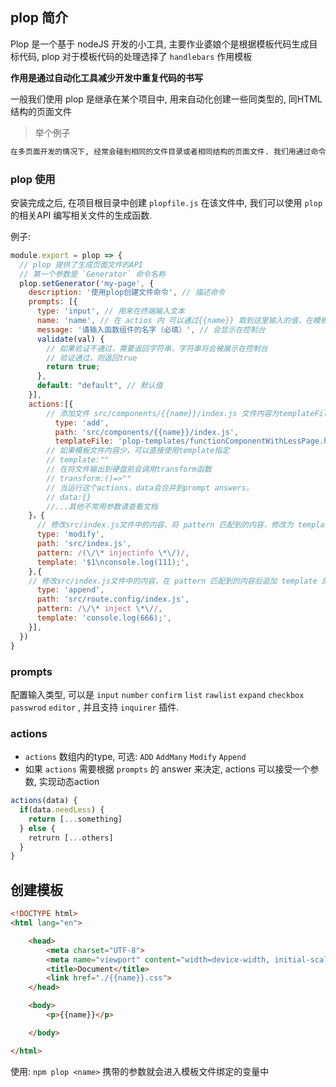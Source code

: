 ## plop 简介

Plop 是一个基于 nodeJS 开发的小工具, 主要作业婆娘个是根据模板代码生成目标代码, plop 对于模板代码的处理选择了 `handlebars` 作用模板

**作用是通过自动化工具减少开发中重复代码的书写**

一般我们使用 plop 是继承在某个项目中, 用来自动化创建一些同类型的, 同HTML结构的页面文件

>举个例子

```bash
在多页面开发的情况下, 经常会碰到相同的文件目录或者相同结构的页面文件. 我们用通过命令行去快速生成相关的 html, css, js 文件, 甚至是通用的公共文件引入. plop 主要有点我觉得在于对现有已经搭建完成的项目进行非侵入性的增量修改: 比如我们并不需要整体重新去搭建一个够, 而是在项目基础上集成添加公共模板文件的生成
```

### plop 使用

安装完成之后, 在项目根目录中创建 `plopfile.js` 在该文件中, 我们可以使用 `plop` 的相关API 编写相关文件的生成函数.

例子:

```jsx
module.export = plop => {
  // plop 提供了生成页面文件的API
  // 第一个参数是 `Generator` 命令名称
  plop.setGenerator('my-page', {
    description: '使用plop创建文件命令', // 描述命令
    prompts: [{
      type: 'input', // 用来在终端输入文本
      name: 'name', // 在 actios 内 可以通过{{name}} 取到这里输入的值，在模板内也可以通过{{name}}取到这个值
      message: '请输入函数组件的名字（必填）', // 会显示在控制台
      validate(val) {
        // 如果验证不通过，需要返回字符串，字符串将会被展示在控制台
        // 验证通过，则返回true
        return true;
      },
      default: "default", // 默认值
    }],
    actions:[{
        // 添加文件 src/components/{{name}}/index.js 文件内容为templateFile指定的内容
          type: 'add',
          path: 'src/components/{{name}}/index.js',
          templateFile: 'plop-templates/functionComponentWithLessPage.hbs',
        // 如果模板文件内容少，可以直接使用template指定
        // template:""
        // 在将文件输出到硬盘前会调用transform函数
        // transform:()=>""
        // 当运行这个actions，data会合并到prompt answers。
        // data:{}
        //...其他不常用参数请查看文档
    }，{
      // 修改src/index.js文件中的内容，将 pattern 匹配到的内容，修改为 template 的内容
      type: 'modify',
      path: 'src/index.js',
      pattern: /(\/\* injectinfo \*\/)/,
      template: '$1\nconsole.log(111);',
    },{
    // 修改src/index.js文件中的内容，在 pattern 匹配到的内容后追加 template 的内容
      type: 'append',
      path: 'src/route.config/index.js',
      pattern: /\/\* inject \*\//,
      template: 'console.log(666);',
    }],
  })
}

```

### prompts

配置输入类型, 可以是 `input` `number` `confirm` `list` `rawlist` `expand` `checkbox` `passwrod` `editor` , 并且支持 `inquirer` 插件.

### actions

- `actions` 数组内的type, 可选: `ADD` `AddMany` `Modify` `Append`
- 如果 `actions` 需要根据 `prompts` 的 answer 来决定, actions 可以接受一个参数, 实现动态action

```jsx
actions(data) {
  if(data.needLess) {
    return [...something]
  } else {
    retrurn [...others]
  }
}
```

## 创建模板

```html
<!DOCTYPE html>
<html lang="en">

    <head>
        <meta charset="UTF-8">
        <meta name="viewport" content="width=device-width, initial-scale=1.0">
        <title>Document</title>
        <link href="./{{name}}.css">
    </head>

    <body>
        <p>{{name}}</p>

    </body>

</html>
```

使用:  `npm plop <name>`  携带的参数就会进入模板文件绑定的变量中
